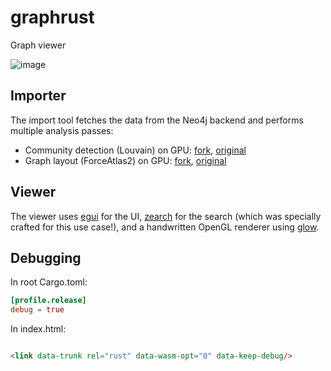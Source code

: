 # graphrust

Graph viewer

![image](https://github.com/zdimension/graphrust/assets/4533568/41481c0b-ea08-4a0c-94ed-d3aed83ec914)

## Importer

The import tool fetches the data from the Neo4j backend and performs multiple analysis passes:

- Community
  detection (Louvain) on
  GPU: [fork](https://github.com/zdimension/gpu-louvain), [original](https://github.com/olearczuk/gpu-louvain)
- Graph layout (ForceAtlas2) on
  GPU: [fork](https://github.com/zdimension/GPUGraphLayout), [original](https://github.com/govertb/GPUGraphLayout)

## Viewer

The viewer uses [egui](https://github.com/emilk/egui) for the
UI, [zearch](https://github.com/irevoire/zearch) for the search (which was specially crafted for this use case!), and a
handwritten OpenGL renderer
using [glow](https://github.com/grovesNL/glow/).

## Debugging

In root Cargo.toml:

```toml
[profile.release]
debug = true
```

In index.html:

```html

<link data-trunk rel="rust" data-wasm-opt="0" data-keep-debug/>
```